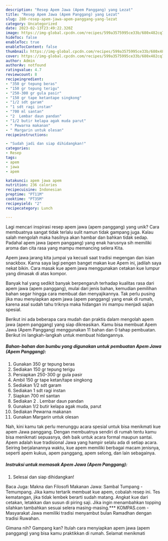 ```yaml
---
description: "Resep Apem Jawa (Apem Panggang) yang Lezat"
title: "Resep Apem Jawa (Apem Panggang) yang Lezat"
slug: 280-resep-apem-jawa-apem-panggang-yang-lezat
category: Uncategorized
date: 2023-02-13T23:49:22.320Z
image: https://img-global.cpcdn.com/recipes/599a3575995ce33b/680x482cq70/apem-jawa-apem-panggang-foto-resep-utama.jpg
hideToc: false
enableToc: true
enableTocContent: false
thumbnail: https://img-global.cpcdn.com/recipes/599a3575995ce33b/680x482cq70/apem-jawa-apem-panggang-foto-resep-utama.jpg
cover: https://img-global.cpcdn.com/recipes/599a3575995ce33b/680x482cq70/apem-jawa-apem-panggang-foto-resep-utama.jpg
author: Admin
authorAv: notfound
ratingvalue: 4.7
reviewcount: 8
recipeingredient:
- "350 gr tepung beras"
- "150 gr tepung terigu"
- "250-300 gr gula pasir"
- "150 gr tape ketantape singkong"
- "1/2 sdt garam"
- "1 sdt ragi instan"
- "700 ml santan"
- "2  Lembar daun pandan"
- "1/2 butir kelapa agak muda parut"
- " Pewarna makanan"
- " Margarin untuk olesan"
recipeinstructions:

- "Sudah jadi dan siap dihidangkan!"
categories:
- Resep
tags:
- apem
- jawa
- apem

katakunci: apem jawa apem 
nutrition: 236 calories
recipecuisine: Indonesian
preptime: "PT11M"
cooktime: "PT35M"
recipeyield: "2"
recipecategory: Lunch

---
```





Lagi mencari inspirasi resep apem jawa (apem panggang) yang unik? Cara membuatnya sangat tidak terlalu sulit namun tidak gampang juga. Kalau salah mengolah maka hasilnya akan hambar dan bahkan tidak sedap. Padahal apem jawa (apem panggang) yang enak harusnya sih memiliki aroma dan cita rasa yang mampu memancing selera Kita.





Apem jawa jarang kita jumpai ya kecuali saat tradisi megengan dan isian snackbox. Karna saya lagi pengen banget makan kue Apem ini, jadilah saya nekat bikin. Cara masak kue apem jawa menggunakan cetakan kue lumpur yang dimasak di atas kompor.

Banyak hal yang sedikit banyak berpengaruh terhadap kualitas rasa dari apem jawa (apem panggang), mulai dari jenis bahan, kemudian pemilihan bahan segar hingga cara membuat dan menyajikannya. Tak perlu pusing jika mau menyiapkan apem jawa (apem panggang) yang enak di rumah, karena asal sudah tahu triknya maka hidangan ini mampu menjadi sajian spesial.






Berikut ini ada beberapa cara mudah dan praktis dalam mengolah apem jawa (apem panggang) yang siap dikreasikan. Kamu bisa membuat Apem Jawa (Apem Panggang) menggunakan 11 bahan dan 0 tahap pembuatan. Berikut ini langkah-langkah untuk membuat hidangannya.

<!--inarticleads1-->

##### Bahan-bahan dan bumbu yang digunakan untuk pembuatan Apem Jawa (Apem Panggang):

1. Gunakan 350 gr tepung beras
1. Sediakan 150 gr tepung terigu
1. Persiapkan 250-300 gr gula pasir
1. Ambil 150 gr tape ketan/tape singkong
1. Sediakan 1/2 sdt garam
1. Sediakan 1 sdt ragi instan
1. Siapkan 700 ml santan
1. Sediakan 2 . Lembar daun pandan
1. Gunakan 1/2 butir kelapa agak muda, parut
1. Sediakan  Pewarna makanan
1. Gunakan  Margarin untuk olesan


Nah, kini kamu tak perlu menunggu acara spesial untuk bisa menikmati kue apem Jawa panggang. Dengan membuatnya sendiri di rumah tentu kamu bisa menikmati sepuasnya, deh baik untuk acara formal maupun santai. Apem adalah kue tradisional Jawa yang hampir selalu ada di setiap acara. Seiring berjalanannya waktu, kue apem memiliki berbagai macam jenisnya, seperti apem kukus, apem panggang, apem selong, dan lain sebagainya. 

<!--inarticleads2-->

##### Instruksi untuk memasak Apem Jawa (Apem Panggang):


1. Selesai dan siap dihidangkan!

Baca Juga: Makna dan Filosofi Makanan Jawa: Sambal Tumpang - Temumpang. Jika kamu tertarik membuat kue apem, cobalah resep ini. Tes kematangan, jika tidak lembek berarti sudah matang. Angkat kue dari cetakan, letakkan dan susun di piring saji. Jika ingin menambahkan topping silahkan tambahkan sesuai selera masing-masing.*** KOMPAS.com - Masyarakat Jawa memiliki tradisi menyambut bulan Ramadhan dengan tradisi Ruwahan. 

Gimana nih? Gampang kan? Itulah cara menyiapkan apem jawa (apem panggang) yang bisa kamu praktikkan di rumah. Selamat menikmati
